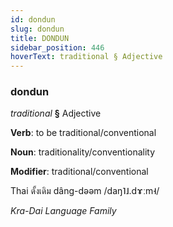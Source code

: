 ```yaml
---
id: dondun
slug: dondun
title: DONDUN
sidebar_position: 446
hoverText: traditional § Adjective
---
```


### dondun

*traditional* **§** Adjective

**Verb**: to be traditional/conventional

**Noun**: traditionality/conventionality

**Modifier**: traditional/conventional

Thai ดั้งเดิม dâng-dəəm /daŋ˥˩.dɤːm˧/

*Kra-Dai Language Family*